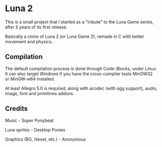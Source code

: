 # Luna 2
This is a small project that I started as a "tribute" to the Luna Game series, after 5 years of its first release.

Basically a clone of Luna 2 (or Luna Game 2), remade in C with better movement and physics.

## Compilation

The default compilation process is done through Code::Blocks, under Linux. It can also target Windows if you have the cross-compiler tools MinGW32 or MinGW-w64 installed.

At least Allegro 5.0 is required, along with acodec (with ogg support), audio, image, font and primitives addons.

## Credits

Music - Super Ponybeat

Luna sprites - Desktop Ponies

Graphics (BG, tileset, etc.) - Anonymous
